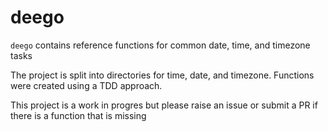 # deego

`deego` contains reference functions for common date, time, and timezone tasks

The project is split into directories for time, date, and timezone. Functions were created using a TDD approach. 

This project is a work in progres but please raise an issue or submit a PR if there is a function that is missing

